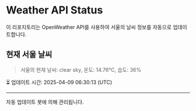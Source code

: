 
# Weather API Status

이 리포지토리는 OpenWeather API를 사용하여 서울의 날씨 정보를 자동으로 업데이트합니다.

## 현재 서울 날씨
> 서울의 현재 날씨: clear sky, 온도: 14.76°C, 습도: 36%

⏳ 업데이트 시간: 2025-04-09 06:30:13 (UTC)

---
자동 업데이트 봇에 의해 관리됩니다.
